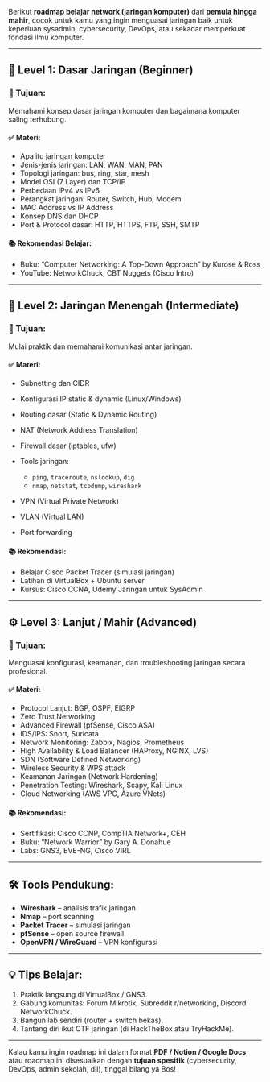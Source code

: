 Berikut **roadmap belajar network (jaringan komputer)** dari **pemula hingga mahir**, cocok untuk kamu yang ingin menguasai jaringan baik untuk keperluan sysadmin, cybersecurity, DevOps, atau sekadar memperkuat fondasi ilmu komputer.

---

## 🌱 **Level 1: Dasar Jaringan (Beginner)**

### 🎯 Tujuan:

Memahami konsep dasar jaringan komputer dan bagaimana komputer saling terhubung.

#### ✅ Materi:

* Apa itu jaringan komputer
* Jenis-jenis jaringan: LAN, WAN, MAN, PAN
* Topologi jaringan: bus, ring, star, mesh
* Model OSI (7 Layer) dan TCP/IP
* Perbedaan IPv4 vs IPv6
* Perangkat jaringan: Router, Switch, Hub, Modem
* MAC Address vs IP Address
* Konsep DNS dan DHCP
* Port & Protocol dasar: HTTP, HTTPS, FTP, SSH, SMTP

#### 📚 Rekomendasi Belajar:

* Buku: “Computer Networking: A Top-Down Approach” by Kurose & Ross
* YouTube: NetworkChuck, CBT Nuggets (Cisco Intro)

---

## 🧩 **Level 2: Jaringan Menengah (Intermediate)**

### 🎯 Tujuan:

Mulai praktik dan memahami komunikasi antar jaringan.

#### ✅ Materi:

* Subnetting dan CIDR
* Konfigurasi IP static & dynamic (Linux/Windows)
* Routing dasar (Static & Dynamic Routing)
* NAT (Network Address Translation)
* Firewall dasar (iptables, ufw)
* Tools jaringan:

  * `ping`, `traceroute`, `nslookup`, `dig`
  * `nmap`, `netstat`, `tcpdump`, `wireshark`
* VPN (Virtual Private Network)
* VLAN (Virtual LAN)
* Port forwarding

#### 📚 Rekomendasi:

* Belajar Cisco Packet Tracer (simulasi jaringan)
* Latihan di VirtualBox + Ubuntu server
* Kursus: Cisco CCNA, Udemy Jaringan untuk SysAdmin

---

## ⚙️ **Level 3: Lanjut / Mahir (Advanced)**

### 🎯 Tujuan:

Menguasai konfigurasi, keamanan, dan troubleshooting jaringan secara profesional.

#### ✅ Materi:

* Protocol Lanjut: BGP, OSPF, EIGRP
* Zero Trust Networking
* Advanced Firewall (pfSense, Cisco ASA)
* IDS/IPS: Snort, Suricata
* Network Monitoring: Zabbix, Nagios, Prometheus
* High Availability & Load Balancer (HAProxy, NGINX, LVS)
* SDN (Software Defined Networking)
* Wireless Security & WPS attack
* Keamanan Jaringan (Network Hardening)
* Penetration Testing: Wireshark, Scapy, Kali Linux
* Cloud Networking (AWS VPC, Azure VNets)

#### 📚 Rekomendasi:

* Sertifikasi: Cisco CCNP, CompTIA Network+, CEH
* Buku: “Network Warrior” by Gary A. Donahue
* Labs: GNS3, EVE-NG, Cisco VIRL

---

## 🛠️ Tools Pendukung:

* **Wireshark** – analisis trafik jaringan
* **Nmap** – port scanning
* **Packet Tracer** – simulasi jaringan
* **pfSense** – open source firewall
* **OpenVPN / WireGuard** – VPN konfigurasi

---

## 💡 Tips Belajar:

1. Praktik langsung di VirtualBox / GNS3.
2. Gabung komunitas: Forum Mikrotik, Subreddit r/networking, Discord NetworkChuck.
3. Bangun lab sendiri (router + switch bekas).
4. Tantang diri ikut CTF jaringan (di HackTheBox atau TryHackMe).

---

Kalau kamu ingin roadmap ini dalam format **PDF / Notion / Google Docs**, atau roadmap ini disesuaikan dengan **tujuan spesifik** (cybersecurity, DevOps, admin sekolah, dll), tinggal bilang ya Bos!
